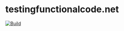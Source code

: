 # testingfunctionalcode.net
[![Build](https://github.com/LearnWithLlew/TestingFunctionalCodeKata.Net/actions/workflows/build.yml/badge.svg)](https://github.com/LearnWithLlew/TestingFunctionalCodeKata.Net/actions/workflows/build.yml)